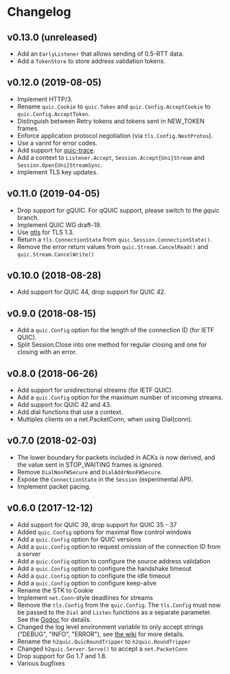 # Changelog

## v0.13.0 (unreleased)

- Add an `EarlyListener` that allows sending of 0.5-RTT data.
- Add a `TokenStore` to store address validation tokens.

## v0.12.0 (2019-08-05)

- Implement HTTP/3.
- Rename `quic.Cookie` to `quic.Token` and `quic.Config.AcceptCookie` to `quic.Config.AcceptToken`.
- Distinguish between Retry tokens and tokens sent in NEW_TOKEN frames.
- Enforce application protocol negotiation (via `tls.Config.NextProtos`).
- Use a varint for error codes.
- Add support for [quic-trace](https://github.com/google/quic-trace).
- Add a context to `Listener.Accept`, `Session.Accept{Uni}Stream` and `Session.Open{Uni}StreamSync`.
- Implement TLS key updates.

## v0.11.0 (2019-04-05)

- Drop support for gQUIC. For qQUIC support, please switch to the *gquic* branch.
- Implement QUIC WG draft-19.
- Use [qtls](https://github.com/marten-seemann/qtls) for TLS 1.3.
- Return a `tls.ConnectionState` from `quic.Session.ConnectionState()`.
- Remove the error return values from `quic.Stream.CancelRead()` and `quic.Stream.CancelWrite()`

## v0.10.0 (2018-08-28)

- Add support for QUIC 44, drop support for QUIC 42.

## v0.9.0 (2018-08-15)

- Add a `quic.Config` option for the length of the connection ID (for IETF QUIC).
- Split Session.Close into one method for regular closing and one for closing with an error.

## v0.8.0 (2018-06-26)

- Add support for unidirectional streams (for IETF QUIC).
- Add a `quic.Config` option for the maximum number of incoming streams.
- Add support for QUIC 42 and 43.
- Add dial functions that use a context.
- Multiplex clients on a net.PacketConn, when using Dial(conn).

## v0.7.0 (2018-02-03)

- The lower boundary for packets included in ACKs is now derived, and the value sent in STOP_WAITING frames is ignored.
- Remove `DialNonFWSecure` and `DialAddrNonFWSecure`.
- Expose the `ConnectionState` in the `Session` (experimental API).
- Implement packet pacing.

## v0.6.0 (2017-12-12)

- Add support for QUIC 39, drop support for QUIC 35 - 37
- Added `quic.Config` options for maximal flow control windows
- Add a `quic.Config` option for QUIC versions
- Add a `quic.Config` option to request omission of the connection ID from a server
- Add a `quic.Config` option to configure the source address validation
- Add a `quic.Config` option to configure the handshake timeout
- Add a `quic.Config` option to configure the idle timeout
- Add a `quic.Config` option to configure keep-alive
- Rename the STK to Cookie
- Implement `net.Conn`-style deadlines for streams
- Remove the `tls.Config` from the `quic.Config`. The `tls.Config` must now be passed to the `Dial` and `Listen` functions as a separate parameter. See the [Godoc](https://godoc.org/github.com/xyproto/quic) for details.
- Changed the log level environment variable to only accept strings ("DEBUG", "INFO", "ERROR"), see [the wiki](https://github.com/xyproto/quic/wiki/Logging) for more details.
- Rename the `h2quic.QuicRoundTripper` to `h2quic.RoundTripper`
- Changed `h2quic.Server.Serve()` to accept a `net.PacketConn`
- Drop support for Go 1.7 and 1.8.
- Various bugfixes
